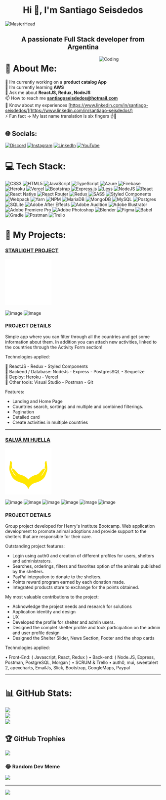 <h1 align="center">Hi 👋, I'm Santiago Seisdedos</h1>

![MasterHead](/baner.gif)


<h2 align="center">A passionate Full Stack developer from Argentina</h2>

<img align="right" alt="Coding" width="200" src="https://user-images.githubusercontent.com/52352285/96442452-c64f2700-1228-11eb-8c92-35a64d4cef32.gif" />


# 💫 About Me:
🔭 I’m currently working on a **product catalog App**<br>
🌱 I’m currently learning **AWS**<br>
💬 Ask me about **ReactJS, Redux, NodeJS**<br>
📫 How to reach me **santiagoseisdedos@hotmail.com**<br>
📄 Know about my experiences [https://www.linkedin.com/in/santiago-seisdedos/](https://www.linkedin.com/in/santiago-seisdedos/)<br>
⚡ Fun fact -> My last name translation is six fingers ☝🤚


## 🌐 Socials:
[![Discord](https://img.shields.io/badge/Discord-%237289DA.svg?logo=discord&logoColor=white)](htttps://discord.gg/GODOS#4711) [![Instagram](https://img.shields.io/badge/Instagram-%23E4405F.svg?logo=Instagram&logoColor=white)](https://instagram.com/https://www.instagram.com/santi6d2/) [![LinkedIn](https://img.shields.io/badge/LinkedIn-%230077B5.svg?logo=linkedin&logoColor=white)](https://linkedin.com/in/https://www.linkedin.com/in/santiago-seisdedos/) [![YouTube](https://img.shields.io/badge/YouTube-%23FF0000.svg?logo=YouTube&logoColor=white)](https://youtube.com/c/https://www.youtube.com/channel/UC1cJMP7xxOewp3-XMMf8FkA)

# 💻 Tech Stack:
![CSS3](https://img.shields.io/badge/css3-%231572B6.svg?style=for-the-badge&logo=css3&logoColor=white) ![HTML5](https://img.shields.io/badge/html5-%23E34F26.svg?style=for-the-badge&logo=html5&logoColor=white) ![JavaScript](https://img.shields.io/badge/javascript-%23323330.svg?style=for-the-badge&logo=javascript&logoColor=%23F7DF1E) ![TypeScript](https://img.shields.io/badge/typescript-%23007ACC.svg?style=for-the-badge&logo=typescript&logoColor=white) ![Azure](https://img.shields.io/badge/azure-%230072C6.svg?style=for-the-badge&logo=azure-devops&logoColor=white) ![Firebase](https://img.shields.io/badge/firebase-%23039BE5.svg?style=for-the-badge&logo=firebase) ![Heroku](https://img.shields.io/badge/heroku-%23430098.svg?style=for-the-badge&logo=heroku&logoColor=white) ![Vercel](https://img.shields.io/badge/vercel-%23000000.svg?style=for-the-badge&logo=vercel&logoColor=white) ![Bootstrap](https://img.shields.io/badge/bootstrap-%23563D7C.svg?style=for-the-badge&logo=bootstrap&logoColor=white) ![Express.js](https://img.shields.io/badge/express.js-%23404d59.svg?style=for-the-badge&logo=express&logoColor=%2361DAFB) ![Less](https://img.shields.io/badge/less-2B4C80?style=for-the-badge&logo=less&logoColor=white) ![NodeJS](https://img.shields.io/badge/node.js-6DA55F?style=for-the-badge&logo=node.js&logoColor=white) ![React](https://img.shields.io/badge/react-%2320232a.svg?style=for-the-badge&logo=react&logoColor=%2361DAFB) ![React Native](https://img.shields.io/badge/react_native-%2320232a.svg?style=for-the-badge&logo=react&logoColor=%2361DAFB) ![React Router](https://img.shields.io/badge/React_Router-CA4245?style=for-the-badge&logo=react-router&logoColor=white) ![Redux](https://img.shields.io/badge/redux-%23593d88.svg?style=for-the-badge&logo=redux&logoColor=white) ![SASS](https://img.shields.io/badge/SASS-hotpink.svg?style=for-the-badge&logo=SASS&logoColor=white) ![Styled Components](https://img.shields.io/badge/styled--components-DB7093?style=for-the-badge&logo=styled-components&logoColor=white) ![Webpack](https://img.shields.io/badge/webpack-%238DD6F9.svg?style=for-the-badge&logo=webpack&logoColor=black) ![Yarn](https://img.shields.io/badge/yarn-%232C8EBB.svg?style=for-the-badge&logo=yarn&logoColor=white) ![NPM](https://img.shields.io/badge/NPM-%23000000.svg?style=for-the-badge&logo=npm&logoColor=white) ![MariaDB](https://img.shields.io/badge/MariaDB-003545?style=for-the-badge&logo=mariadb&logoColor=white) ![MongoDB](https://img.shields.io/badge/MongoDB-%234ea94b.svg?style=for-the-badge&logo=mongodb&logoColor=white) ![MySQL](https://img.shields.io/badge/mysql-%2300f.svg?style=for-the-badge&logo=mysql&logoColor=white) ![Postgres](https://img.shields.io/badge/postgres-%23316192.svg?style=for-the-badge&logo=postgresql&logoColor=white) ![SQLite](https://img.shields.io/badge/sqlite-%2307405e.svg?style=for-the-badge&logo=sqlite&logoColor=white) ![Adobe After Effects](https://img.shields.io/badge/Adobe%20After%20Effects-9999FF.svg?style=for-the-badge&logo=Adobe%20After%20Effects&logoColor=white) ![Adobe Audition](https://img.shields.io/badge/Adobe%20Audition-9999FF.svg?style=for-the-badge&logo=Adobe%20Audition&logoColor=white) ![Adobe Illustrator](https://img.shields.io/badge/adobeillustrator-%23FF9A00.svg?style=for-the-badge&logo=adobeillustrator&logoColor=white) ![Adobe Premiere Pro](https://img.shields.io/badge/Adobe%20Premiere%20Pro-9999FF.svg?style=for-the-badge&logo=Adobe%20Premiere%20Pro&logoColor=white) ![Adobe Photoshop](https://img.shields.io/badge/adobephotoshop-%2331A8FF.svg?style=for-the-badge&logo=adobephotoshop&logoColor=white) ![Blender](https://img.shields.io/badge/blender-%23F5792A.svg?style=for-the-badge&logo=blender&logoColor=white) 	![Figma](https://img.shields.io/badge/figma-%23F24E1E.svg?style=for-the-badge&logo=figma&logoColor=white) ![Babel](https://img.shields.io/badge/Babel-F9DC3e?style=for-the-badge&logo=babel&logoColor=black) ![Gradle](https://img.shields.io/badge/Gradle-02303A.svg?style=for-the-badge&logo=Gradle&logoColor=white) ![Postman](https://img.shields.io/badge/Postman-FF6C37?style=for-the-badge&logo=postman&logoColor=white) ![Trello](https://img.shields.io/badge/Trello-%23026AA7.svg?style=for-the-badge&logo=Trello&logoColor=white)

# 📌 My Projects:

### [STARLIGHT PROJECT](https://starlight-project.vercel.app/ "Henry Bootcamp Individual Project")
[<img src="logo.png" width="150"/>](https://starlight-project.vercel.app/ "Henry Bootcamp Individual Project")

![image](https://user-images.githubusercontent.com/82905317/185323211-90babe42-7886-4b15-8d3f-66aefe005a71.png)
![image](https://user-images.githubusercontent.com/82905317/185323714-f1e1250d-3bd1-4b9b-999d-bbce63717d93.png)

### PROJECT DETAILS

Simple app where you can filter through all the countries and get some information about them. In addition you can attach new activities, linked to the countries through the Activity Form section!

Technologies applied: 

🔸 ReactJS - Redux - Styled Components <br>
🔸 Backend / Database: NodeJs - Express - PostgresSQL - Sequelize <br>
🔸 Deploy: Heroku - Vercel <br>
🔸 Other tools: Visual Studio - Postman - Git <br>

Features:
- Landing and Home Page
- Countries search, sortings and multiple and combined filterings.
- Pagination
- Detailed card
- Create activities in multiple countries

***


### [SALVÁ MI HUELLA](https://salva-mi-huella.vercel.app/ "Henry Bootcamp Final Project" ) 
[<img src="logo2.png" width="150"/>](https://salva-mi-huella.vercel.app/ "Henry Bootcamp Final Project" ) 

![image](https://user-images.githubusercontent.com/82905317/185330610-9498bd3d-fb8b-4501-a7d2-0636dae37516.png)
![image](https://user-images.githubusercontent.com/82905317/185325716-dd44d456-4a19-48b0-9614-c83523ec8ea7.png)
![image](https://user-images.githubusercontent.com/82905317/185332254-0eaf3c82-3e4c-49cf-b933-ec0eb15e131e.png)
![image](https://user-images.githubusercontent.com/82905317/185331597-6b423109-6e12-4391-bf97-495344dabe14.png)
![image](https://user-images.githubusercontent.com/82905317/185327522-10a6f44f-385f-4cd9-a1b9-57c10d32895f.png)
![image](https://user-images.githubusercontent.com/82905317/185330050-adc5320a-5d84-4332-86e6-ba4f7429ee62.png)

### PROJECT DETAILS

Group project developed for Henry's Institute Bootcamp.
Web application development to promote animal adoptions and provide support to the shelters that are responsible for their care.

Outstanding project features:
- Login using auth0 and creation of different profiles for users, shelters and administrators.
- Searches, orderings, filters and favorites option of the animals published by the shelters.
- PayPal integration to donate to the shelters.
- Points reward program earned by each donation made.
- Integrated products store to exchange for the points obtained.

My most valuable contributions to the project:
- Acknowledge the project needs and research for solutions
- Application identity and design
- UX
- Developed the profile for shelter and admin users.
- Designed the complet shelter profile and took participation on the admin and user profile design
- Designed the Shelter Slider, News Section, Footer and the shop cards

Technologies applied:

• Front-End: ( Javascript, React, Redux )
• Back-end: ( Node.JS, Express, Postman, PostgreSQL, Morgan   )
• SCRUM & Trello
• auth0, mui, sweetalert 2, apexcharts, EmailJs, Slick, Bootstrap, GoogleMaps, Paypal


***


# 📊 GitHub Stats:
![](https://github-readme-stats.vercel.app/api?username=SantiagoSeisdedos&theme=dark&hide_border=false&include_all_commits=false&count_private=true)<br/>
![](https://github-readme-streak-stats.herokuapp.com/?user=SantiagoSeisdedos&theme=dark&hide_border=false)<br/>
![](https://github-readme-stats.vercel.app/api/top-langs/?username=SantiagoSeisdedos&theme=dark&hide_border=false&include_all_commits=false&count_private=true&layout=compact)

## 🏆 GitHub Trophies
![](https://github-profile-trophy.vercel.app/?username=SantiagoSeisdedos&theme=discord&no-frame=false&no-bg=true&margin-w=4)

### 😂 Random Dev Meme
<img src="https://random-memer.herokuapp.com/" width="512px"/>

---
[![](https://visitcount.itsvg.in/api?id=SantiagoSeisdedos&icon=5&color=3)](https://visitcount.itsvg.in)
